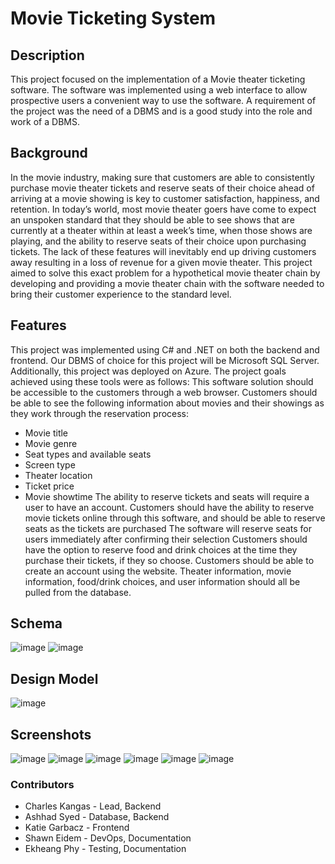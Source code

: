 # Movie Ticketing System

## Description
This project focused on the implementation of a Movie theater ticketing software. The software was implemented using a web interface to allow prospective users a convenient way to use the software. A requirement of the project was the need of a DBMS and is a good study into the role and work of a DBMS.

## Background
In the movie industry, making sure that customers are able to consistently purchase movie theater tickets and reserve seats of their choice ahead of arriving at a movie showing is key to customer satisfaction, happiness, and retention. In today’s world, most movie theater goers have come to expect an unspoken standard that they should be able to see shows that are currently at a theater within at least a week’s time, when those shows are playing, and the ability to reserve seats of their choice upon purchasing tickets. The lack of these features will inevitably end up driving customers away resulting in a loss of revenue for a given movie theater. This project aimed to solve this exact problem for a hypothetical movie theater chain by developing and providing a movie theater chain with the software needed to bring their customer experience to the standard level.

## Features
This project was implemented using C# and .NET on both the backend and frontend. Our DBMS of choice for this project will be Microsoft SQL Server. Additionally, this project was deployed on Azure. The project goals achieved using these tools were as follows:
This software solution should be accessible to the customers through a web browser.
Customers should be able to see the following information about movies and their showings as they work through the reservation process:
- Movie title
- Movie genre
- Seat types and available seats
- Screen type
- Theater location
- Ticket price
- Movie showtime
The ability to reserve tickets and seats will require a user to have an account.
Customers should have the ability to reserve movie tickets online through this software, and should be able to reserve seats as the tickets are purchased
The software will reserve seats for users immediately after confirming their selection
Customers should have the option to reserve food and drink choices at the time they purchase their tickets, if they so choose.
Customers should be able to create an account using the website.
Theater information, movie information, food/drink choices, and user information should all be pulled from the database. 

## Schema
![image](https://github.com/user-attachments/assets/7fc2966d-304b-4606-ad3c-4461d2e07743)
![image](https://github.com/user-attachments/assets/5035c2c1-dd5b-47ca-b211-e320b3238b24)

## Design Model
![image](https://github.com/user-attachments/assets/9a88675a-ab20-41ba-ac1e-78016bbfd05e)

## Screenshots  
![image](https://github.com/user-attachments/assets/3dd81e67-e643-471f-8a9b-f756aa855623)
![image](https://github.com/user-attachments/assets/02e45997-95a5-4711-89d9-ba493f544698)
![image](https://github.com/user-attachments/assets/5b948102-64e7-4106-a366-4c9bcbdcfe01)
![image](https://github.com/user-attachments/assets/5022de1e-0811-4a66-a4dc-d1d4c6042fe1)
![image](https://github.com/user-attachments/assets/47d583e4-7314-4179-ab15-e750bde7d0e9)
![image](https://github.com/user-attachments/assets/b26e7b2e-97e3-47b9-82a2-a13625db2e87)

### Contributors
- Charles Kangas - Lead, Backend
- Ashhad Syed - Database, Backend
- Katie Garbacz - Frontend
- Shawn Eidem - DevOps, Documentation
- Ekheang Phy - Testing, Documentation

